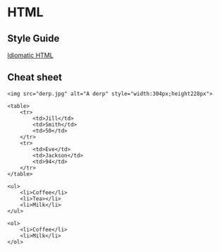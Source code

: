 # HTML

## Style Guide

[Idiomatic HTML](https://github.com/necolas/idiomatic-html)

## Cheat sheet

```
<img src="derp.jpg" alt="A derp" style="width:304px;height228px">

<table>
	<tr>
		<td>Jill</td>
		<td>Smith</td>
		<td>50</td>
	</tr>
	<tr>
		<td>Eve</td>
		<td>Jackson</td>
		<td>94</td>
	</tr>
</table>

<ul>
	<li>Coffee</li>
	<li>Tea></li>
	<li>Milk</li>
</ul>

<ol>
	<li>Coffee</li>
	<li>Milk</li>
</ol>
```
